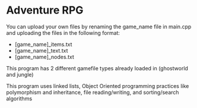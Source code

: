 # Adventure RPG

You can upload your own files by renaming the game_name file in main.cpp and uploading the files in the following format:
  - [game_name]_items.txt
  - [game_name]_text.txt
  - [game_name]_nodes.txt

This program has 2 different gamefile types already loaded in (ghostworld and jungle)

This program uses linked lists, Object Oriented programming practices like polymorphism and inheritance, file reading/writing, and sorting/search algorithms
